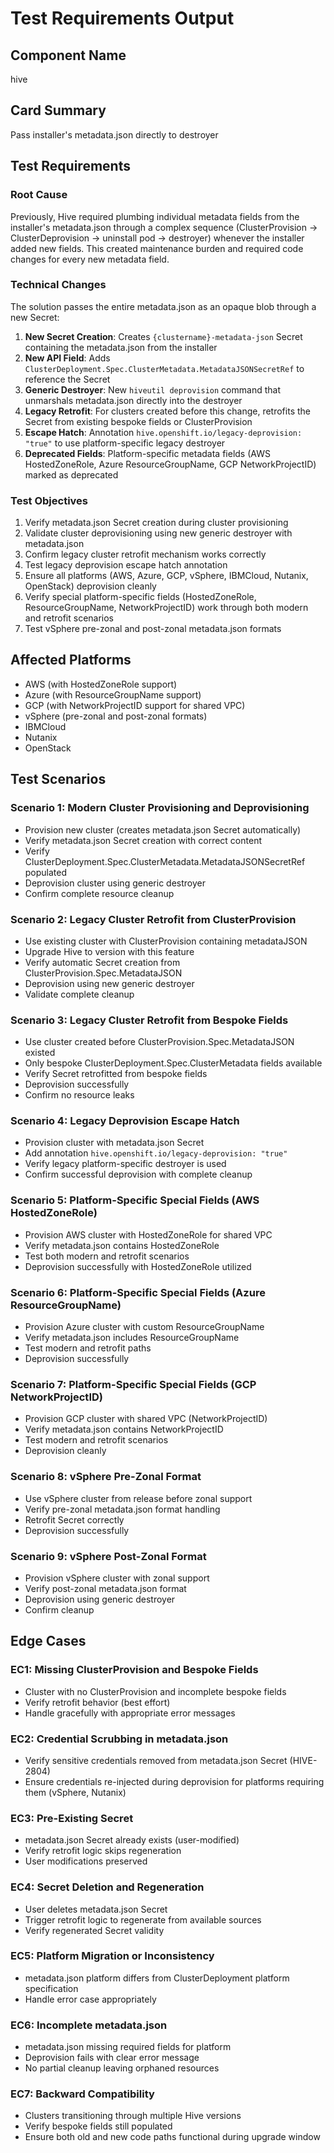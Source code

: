# Test Requirements Output

## Component Name
hive

## Card Summary
Pass installer's metadata.json directly to destroyer

## Test Requirements

### Root Cause
Previously, Hive required plumbing individual metadata fields from the installer's metadata.json through a complex sequence (ClusterProvision → ClusterDeprovision → uninstall pod → destroyer) whenever the installer added new fields. This created maintenance burden and required code changes for every new metadata field.

### Technical Changes
The solution passes the entire metadata.json as an opaque blob through a new Secret:
1. **New Secret Creation**: Creates `{clustername}-metadata-json` Secret containing the metadata.json from the installer
2. **New API Field**: Adds `ClusterDeployment.Spec.ClusterMetadata.MetadataJSONSecretRef` to reference the Secret
3. **Generic Destroyer**: New `hiveutil deprovision` command that unmarshals metadata.json directly into the destroyer
4. **Legacy Retrofit**: For clusters created before this change, retrofits the Secret from existing bespoke fields or ClusterProvision
5. **Escape Hatch**: Annotation `hive.openshift.io/legacy-deprovision: "true"` to use platform-specific legacy destroyer
6. **Deprecated Fields**: Platform-specific metadata fields (AWS HostedZoneRole, Azure ResourceGroupName, GCP NetworkProjectID) marked as deprecated

### Test Objectives
1. Verify metadata.json Secret creation during cluster provisioning
2. Validate cluster deprovisioning using new generic destroyer with metadata.json
3. Confirm legacy cluster retrofit mechanism works correctly
4. Test legacy deprovision escape hatch annotation
5. Ensure all platforms (AWS, Azure, GCP, vSphere, IBMCloud, Nutanix, OpenStack) deprovision cleanly
6. Verify special platform-specific fields (HostedZoneRole, ResourceGroupName, NetworkProjectID) work through both modern and retrofit scenarios
7. Test vSphere pre-zonal and post-zonal metadata.json formats

## Affected Platforms
- AWS (with HostedZoneRole support)
- Azure (with ResourceGroupName support)
- GCP (with NetworkProjectID support for shared VPC)
- vSphere (pre-zonal and post-zonal formats)
- IBMCloud
- Nutanix
- OpenStack

## Test Scenarios

### Scenario 1: Modern Cluster Provisioning and Deprovisioning
- Provision new cluster (creates metadata.json Secret automatically)
- Verify metadata.json Secret creation with correct content
- Verify ClusterDeployment.Spec.ClusterMetadata.MetadataJSONSecretRef populated
- Deprovision cluster using generic destroyer
- Confirm complete resource cleanup

### Scenario 2: Legacy Cluster Retrofit from ClusterProvision
- Use existing cluster with ClusterProvision containing metadataJSON
- Upgrade Hive to version with this feature
- Verify automatic Secret creation from ClusterProvision.Spec.MetadataJSON
- Deprovision using new generic destroyer
- Validate complete cleanup

### Scenario 3: Legacy Cluster Retrofit from Bespoke Fields
- Use cluster created before ClusterProvision.Spec.MetadataJSON existed
- Only bespoke ClusterDeployment.Spec.ClusterMetadata fields available
- Verify Secret retrofitted from bespoke fields
- Deprovision successfully
- Confirm no resource leaks

### Scenario 4: Legacy Deprovision Escape Hatch
- Provision cluster with metadata.json Secret
- Add annotation `hive.openshift.io/legacy-deprovision: "true"`
- Verify legacy platform-specific destroyer is used
- Confirm successful deprovision with complete cleanup

### Scenario 5: Platform-Specific Special Fields (AWS HostedZoneRole)
- Provision AWS cluster with HostedZoneRole for shared VPC
- Verify metadata.json contains HostedZoneRole
- Test both modern and retrofit scenarios
- Deprovision successfully with HostedZoneRole utilized

### Scenario 6: Platform-Specific Special Fields (Azure ResourceGroupName)
- Provision Azure cluster with custom ResourceGroupName
- Verify metadata.json includes ResourceGroupName
- Test modern and retrofit paths
- Deprovision successfully

### Scenario 7: Platform-Specific Special Fields (GCP NetworkProjectID)
- Provision GCP cluster with shared VPC (NetworkProjectID)
- Verify metadata.json contains NetworkProjectID
- Test modern and retrofit scenarios
- Deprovision cleanly

### Scenario 8: vSphere Pre-Zonal Format
- Use vSphere cluster from release before zonal support
- Verify pre-zonal metadata.json format handling
- Retrofit Secret correctly
- Deprovision successfully

### Scenario 9: vSphere Post-Zonal Format
- Provision vSphere cluster with zonal support
- Verify post-zonal metadata.json format
- Deprovision using generic destroyer
- Confirm cleanup

## Edge Cases

### EC1: Missing ClusterProvision and Bespoke Fields
- Cluster with no ClusterProvision and incomplete bespoke fields
- Verify retrofit behavior (best effort)
- Handle gracefully with appropriate error messages

### EC2: Credential Scrubbing in metadata.json
- Verify sensitive credentials removed from metadata.json Secret (HIVE-2804)
- Ensure credentials re-injected during deprovision for platforms requiring them (vSphere, Nutanix)

### EC3: Pre-Existing Secret
- metadata.json Secret already exists (user-modified)
- Verify retrofit logic skips regeneration
- User modifications preserved

### EC4: Secret Deletion and Regeneration
- User deletes metadata.json Secret
- Trigger retrofit logic to regenerate from available sources
- Verify regenerated Secret validity

### EC5: Platform Migration or Inconsistency
- metadata.json platform differs from ClusterDeployment platform specification
- Handle error case appropriately

### EC6: Incomplete metadata.json
- metadata.json missing required fields for platform
- Deprovision fails with clear error message
- No partial cleanup leaving orphaned resources

### EC7: Backward Compatibility
- Clusters transitioning through multiple Hive versions
- Verify bespoke fields still populated
- Ensure both old and new code paths functional during upgrade window

